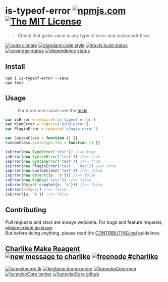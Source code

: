 # is-typeof-error [![npmjs.com][npmjs-img]][npmjs-url] [![The MIT License][license-img]][license-url] 

> Check that given value is any type of error and instanceof Error

[![code climate][codeclimate-img]][codeclimate-url] [![standard code style][standard-img]][standard-url] [![travis build status][travis-img]][travis-url] [![coverage status][coveralls-img]][coveralls-url] [![dependency status][david-img]][david-url]


## Install
```
npm i is-typeof-error --save
npm test
```


## Usage
> For more use-cases see the [tests](./test.js)

```js
var isError = require('is-typeof-error')
var KindError = require('kind-error')
var PluginError = require('plugin-error')

var CustomClass = function () {}
CustomClass.prototype.foo = function () {}

isError(new TypeError('test')) //=> true
isError(new SyntaxError('test')) //=> true
isError(new SyntaxError('test')) //=> true
isError(new PluginError('test', 'msg')) //=> true
isError(new CustomClass('test')) //=> false
isError(new Object({a: 'b'})) //=> false
isError(new RegExp('test')) //=> false
isError(Object.create({a: 'b'})) //=> false
isError(/regex/) //=> false
isError({a: 'b'}) //=> false
```


## Contributing
Pull requests and stars are always welcome. For bugs and feature requests, [please create an issue](https://github.com/tunnckoCore/is-typeof-error/issues/new).  
But before doing anything, please read the [CONTRIBUTING.md](./CONTRIBUTING.md) guidelines.


## [Charlike Make Reagent](http://j.mp/1stW47C) [![new message to charlike][new-message-img]][new-message-url] [![freenode #charlike][freenode-img]][freenode-url]

[![tunnckocore.tk][author-www-img]][author-www-url] [![keybase tunnckocore][keybase-img]][keybase-url] [![tunnckoCore npm][author-npm-img]][author-npm-url] [![tunnckoCore twitter][author-twitter-img]][author-twitter-url] [![tunnckoCore github][author-github-img]][author-github-url]


[npmjs-url]: https://www.npmjs.com/package/is-typeof-error
[npmjs-img]: https://img.shields.io/npm/v/is-typeof-error.svg?label=is-typeof-error

[license-url]: https://github.com/tunnckoCore/is-typeof-error/blob/master/LICENSE.md
[license-img]: https://img.shields.io/badge/license-MIT-blue.svg


[codeclimate-url]: https://codeclimate.com/github/tunnckoCore/is-typeof-error
[codeclimate-img]: https://img.shields.io/codeclimate/github/tunnckoCore/is-typeof-error.svg

[travis-url]: https://travis-ci.org/tunnckoCore/is-typeof-error
[travis-img]: https://img.shields.io/travis/tunnckoCore/is-typeof-error.svg

[coveralls-url]: https://coveralls.io/r/tunnckoCore/is-typeof-error
[coveralls-img]: https://img.shields.io/coveralls/tunnckoCore/is-typeof-error.svg

[david-url]: https://david-dm.org/tunnckoCore/is-typeof-error
[david-img]: https://img.shields.io/david/tunnckoCore/is-typeof-error.svg

[standard-url]: https://github.com/feross/standard
[standard-img]: https://img.shields.io/badge/code%20style-standard-brightgreen.svg


[author-www-url]: http://www.tunnckocore.tk
[author-www-img]: https://img.shields.io/badge/www-tunnckocore.tk-fe7d37.svg

[keybase-url]: https://keybase.io/tunnckocore
[keybase-img]: https://img.shields.io/badge/keybase-tunnckocore-8a7967.svg

[author-npm-url]: https://www.npmjs.com/~tunnckocore
[author-npm-img]: https://img.shields.io/badge/npm-~tunnckocore-cb3837.svg

[author-twitter-url]: https://twitter.com/tunnckoCore
[author-twitter-img]: https://img.shields.io/badge/twitter-@tunnckoCore-55acee.svg

[author-github-url]: https://github.com/tunnckoCore
[author-github-img]: https://img.shields.io/badge/github-@tunnckoCore-4183c4.svg

[freenode-url]: http://webchat.freenode.net/?channels=charlike
[freenode-img]: https://img.shields.io/badge/freenode-%23charlike-5654a4.svg

[new-message-url]: https://github.com/tunnckoCore/messages
[new-message-img]: https://img.shields.io/badge/send%20me-message-green.svg
